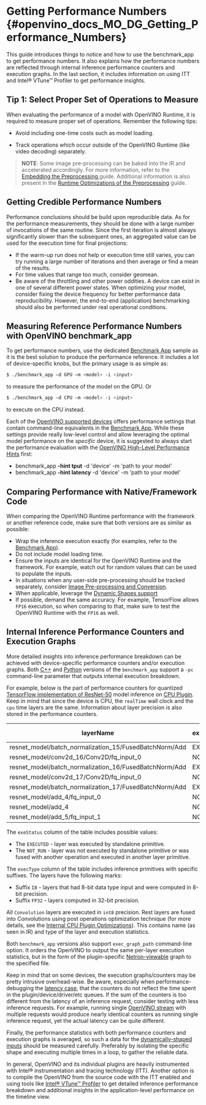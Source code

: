 # Getting Performance Numbers {#openvino_docs_MO_DG_Getting_Performance_Numbers}

This guide introduces things to notice and how to use the benchmark_app to get performance numbers. It also explains how the performance numbers are reflected through internal inference performance counters and execution graphs. In the last section, it includes information on using ITT and Intel® VTune™ Profiler to get performance insights.

## Tip 1: Select Proper Set of Operations to Measure

When evaluating the performance of a model with OpenVINO Runtime, it is required to measure proper set of operations. Remember the following tips:
- Avoid including one-time costs such as model loading.

- Track operations which occur outside of the OpenVINO Runtime (like video decoding) separately. 

> **NOTE**: Some image pre-processing can be baked into the IR and accelerated accordingly. For more information, refer to the [Embedding the Preprocessing ](Additional_Optimizations.md) guide. Additional information is also present in the [Runtime Optimizations of the Preprocessing](../../optimization_guide/dldt_deployment_optimization_common) guide.

## Getting Credible Performance Numbers 

Performance conclusions should be build upon reproducible data. As for the performance measurements, they should be done with a large number of invocations of the same routine. Since the first iteration is almost always significantly slower than the subsequent ones, an aggregated value can be used for the execution time for final projections:

-	If the warm-up run does not help or execution time still varies, you can try running a large number of iterations and then average or find a mean of the results.
-	For time values that range too much, consider geomean.
-  Be aware of the throttling and other power oddities. A device can exist in one of several different power states. When optimizing your model, consider fixing the device frequency for better performance data reproducibility. However, the end-to-end (application) benchmarking should also be performed under real operational conditions.

## Measuring Reference Performance Numbers with OpenVINO benchmark_app 

To get performance numbers, use the dedicated [Benchmark App](../../../samples/cpp/benchmark_app/README.md) sample as it is the best solution to produce the performance reference.
It includes a lot of device-specific knobs, but the primary usage is as simple as: 
```bash
$ ./benchmark_app –d GPU –m <model> -i <input>
```
to measure the performance of the model on the GPU. 
Or
```bash
$ ./benchmark_app –d CPU –m <model> -i <input>
```
to execute on the CPU instead.

Each of the [OpenVINO supported devices](../../OV_Runtime_UG/supported_plugins/Supported_Devices.md) offers performance settings that contain command-line equivalents in the [Benchmark App](../../../samples/cpp/benchmark_app/README.md).
While these settings provide really low-level control and allow leveraging the optimal model performance on the _specific_ device, it is suggested to always start the performance evaluation with the [OpenVINO High-Level Performance Hints](../../OV_Runtime_UG/performance_hints.md) first:
 - benchmark_app **-hint tput** -d 'device' -m 'path to your model'
 - benchmark_app **-hint latency** -d 'device' -m 'path to your model'

## Comparing Performance with Native/Framework Code 

When comparing the OpenVINO Runtime performance with the framework or another reference code, make sure that both versions are as similar as possible:

-	Wrap the inference execution exactly (for examples, refer to the [Benchmark App](../../../samples/cpp/benchmark_app/README.md)).
-	Do not include model loading time.
-	Ensure the inputs are identical for the OpenVINO Runtime and the framework. For example, watch out for random values that can be used to populate the inputs.
-	In situations when any user-side pre-processing should be tracked separately, consider [Image Pre-processing and Conversion](../../OV_Runtime_UG/preprocessing_overview.md).
-  When applicable, leverage the [Dynamic Shapes support](../../OV_Runtime_UG/ov_dynamic_shapes.md)
-	If possible, demand the same accuracy. For example, TensorFlow allows `FP16` execution, so when comparing to that, make sure to test the OpenVINO Runtime with the `FP16` as well.

## Internal Inference Performance Counters and Execution Graphs <a name="performance-counters"></a>
More detailed insights into inference performance breakdown can be achieved with device-specific performance counters and/or execution graphs.
Both [C++](../../../samples/cpp/benchmark_app/README.md) and [Python](../../../tools/benchmark_tool/README.md) versions of the `benchmark_app` support a `-pc` command-line parameter that outputs internal execution breakdown.

For example, below is the part of performance counters for quantized [TensorFlow implementation of ResNet-50](https://github.com/openvinotoolkit/open_model_zoo/tree/master/models/public/resnet-50-tf) model inference on [CPU Plugin](../../OV_Runtime_UG/supported_plugins/CPU.md).
Keep in mind that since the device is CPU, the `realTime` wall clock and the `cpu` time layers are the same. Information about layer precision is also stored in the performance counters. 

| layerName                                                 | execStatus | layerType    | execType             | realTime (ms) | cpuTime (ms) |
| --------------------------------------------------------- | ---------- | ------------ | -------------------- | ------------- | ------------ |
| resnet\_model/batch\_normalization\_15/FusedBatchNorm/Add | EXECUTED   | Convolution  | jit\_avx512\_1x1\_I8 | 0.377         | 0.377        |
| resnet\_model/conv2d\_16/Conv2D/fq\_input\_0              | NOT\_RUN   | FakeQuantize | undef                | 0             | 0            |
| resnet\_model/batch\_normalization\_16/FusedBatchNorm/Add | EXECUTED   | Convolution  | jit\_avx512\_I8      | 0.499         | 0.499        |
| resnet\_model/conv2d\_17/Conv2D/fq\_input\_0              | NOT\_RUN   | FakeQuantize | undef                | 0             | 0            |
| resnet\_model/batch\_normalization\_17/FusedBatchNorm/Add | EXECUTED   | Convolution  | jit\_avx512\_1x1\_I8 | 0.399         | 0.399        |
| resnet\_model/add\_4/fq\_input\_0                         | NOT\_RUN   | FakeQuantize | undef                | 0             | 0            |
| resnet\_model/add\_4                                      | NOT\_RUN   | Eltwise      | undef                | 0             | 0            |
| resnet\_model/add\_5/fq\_input\_1                         | NOT\_RUN   | FakeQuantize | undef                | 0             | 0            |


   The `exeStatus` column of the table includes possible values:
   - The `EXECUTED` - layer was executed by standalone primitive.
   - The `NOT_RUN` - layer was not executed by standalone primitive or was fused with another operation and executed in another layer primitive.  
   
   The `execType` column of the table includes inference primitives with specific suffixes. The layers have the following marks:
   * Suffix `I8` - layers that had 8-bit data type input and were computed in 8-bit precision.
   * Suffix `FP32` - layers computed in 32-bit precision.

   All `Convolution` layers are executed in `int8` precision. Rest layers are fused into Convolutions using post operations optimization technique (for more details, see the [Internal CPU Plugin Optimizations](../../OV_Runtime_UG/supported_plugins/CPU.md)).
   This contains name (as seen in IR) and type of the layer and execution statistics.

Both `benchmark_app` versions also support `exec_graph_path` command-line option. It orders the OpenVINO to output the same per-layer execution statistics, but in the form of the plugin-specific [Netron-viewable](https://netron.app/) graph to the specified file.

Keep in mind that on some devices, the execution graphs/counters may be pretty intrusive overhead-wise. 
Be aware, especially when performance-debugging the [latency case](../../optimization_guide/dldt_deployment_optimization_latency.md), that the counters do not reflect the time spent in the plugin/device/driver/etc queues. If the sum of the counters is too different from the latency of an inference request, consider testing with less inference requests. For example, running single [OpenVINO stream](../../optimization_guide/dldt_deployment_optimization_tput.md) with multiple requests would produce nearly identical counters as running single inference request, yet the actual latency can be quite different.

Finally, the performance statistics with both performance counters and execution graphs is averaged, so such a data for the [dynamically-shaped inputs](../../OV_Runtime_UG/ov_dynamic_shapes.md) should be measured carefully. Preferably by isolating the specific shape and executing multiple times in a loop, to gather the reliable data.

In general, OpenVINO and its individual plugins are heavily instrumented with Intel® instrumentation and tracing technology (ITT). Another option is to compile the OpenVINO from the source code with the ITT enabled and using tools like [Intel® VTune™ Profiler](https://software.intel.com/en-us/vtune) to get detailed inference performance breakdown and additional insights in the application-level performance on the timeline view.
